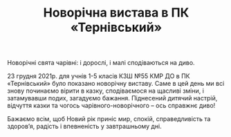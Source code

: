 ﻿---
title: Новорічна вистава в ПК «Тернівський»
---

Новорічні свята чарівні: і дорослі, і малі сподіваються на диво.

23 грудня 2021р. для учнів 1-5 класів КЗШ №55 КМР ДО в ПК «Тернівський» було показано новорічну виставу. Саме в цей день ми всі знову починаємо вірити в казку, сподіваємося на щасливі зміни, і затамувавши подих, загадуємо бажання. Піднесений дитячий настрій, відчуття казки та чогось чарівного-новорічного – ось справжнє диво!

Бажаємо всім, щоб Новий рік приніс мир, спокій, справедливість та здоров’я, радість і впевненість у завтрашньому дні.

<slideshow />
